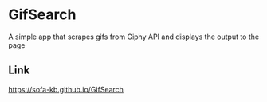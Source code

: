 # GifSearch
A simple app that scrapes gifs from Giphy API and displays the output to the page

## Link
https://sofa-kb.github.io/GifSearch
